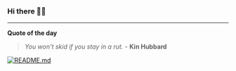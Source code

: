 ### Hi there 👋🏻


---

**Quote of the day**

> *You won't skid if you stay in a rut.* - **Kin Hubbard** 

[![README.md](https://github.com/marcolovazzano/marcolovazzano/actions/workflows/readme.yml/badge.svg?branch=main)](https://github.com/marcolovazzano/marcolovazzano/actions/workflows/readme.yml)
